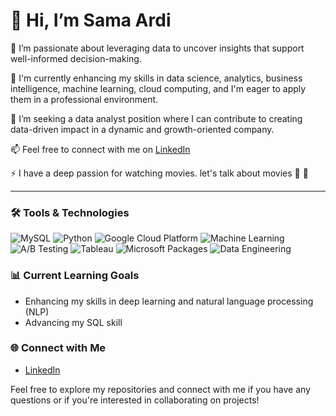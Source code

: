 # 👋 Hi, I’m Sama Ardi

👀 I’m passionate about leveraging data to uncover insights that support well-informed decision-making.

🌱 I'm currently enhancing my skills in data science, analytics, business intelligence, machine learning, cloud computing, and I'm eager to apply them in a professional environment.

💞️ I’m seeking a data analyst position where I can contribute to creating data-driven impact in a dynamic and growth-oriented company.

📫 Feel free to connect with me on [LinkedIn](https://www.linkedin.com/in/samaardi/)

⚡ I have a deep passion for watching movies. let's talk about movies 🎥 🍿 

---

### 🛠️ Tools & Technologies


![MySQL](https://img.shields.io/badge/MySQL-00758F?style=for-the-badge&logo=mysql&logoColor=white)
![Python](https://img.shields.io/badge/Python-3776AB?style=for-the-badge&logo=python&logoColor=white)
![Google Cloud Platform](https://img.shields.io/badge/Google_Cloud_Platform-4285F4?style=for-the-badge&logo=google-cloud&logoColor=white)
![Machine Learning](https://img.shields.io/badge/Machine_Learning-FF6F00?style=for-the-badge&logo=machine-learning&logoColor=white)
![A/B Testing](https://img.shields.io/badge/A/B_Testing-990000?style=for-the-badge&logo=ab-testing&logoColor=white)
![Tableau](https://img.shields.io/badge/Tableau-E97627?style=for-the-badge&logo=tableau&logoColor=white)
![Microsoft Packages](https://img.shields.io/badge/Microsoft_Packages-0078D4?style=for-the-badge&logo=microsoft&logoColor=white)
![Data Engineering](https://img.shields.io/badge/Data%20Engineering-3776AB?style=for-the-badge&logo=data&logoColor=white)

### 📊 Current Learning Goals

- Enhancing my skills in deep learning and natural language processing (NLP)
- Advancing my SQL skill

### 🌐 Connect with Me

- [LinkedIn](https://www.linkedin.com/in/samaardi/)

Feel free to explore my repositories and connect with me if you have any questions or if you're interested in collaborating on projects!
